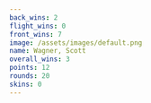 ```yaml
---
back_wins: 2
flight_wins: 0
front_wins: 7
image: /assets/images/default.png
name: Wagner, Scott
overall_wins: 3
points: 12
rounds: 20
skins: 0
---
```


